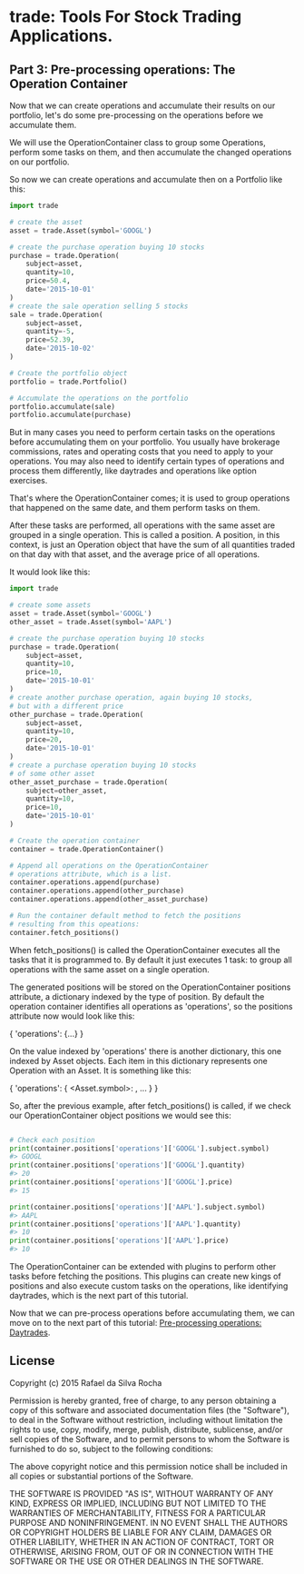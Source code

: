# trade: Tools For Stock Trading Applications.

## Part 3: Pre-processing operations: The Operation Container
Now that we can create operations and accumulate their results on our
portfolio, let's do some pre-processing on the operations before we
accumulate them.

We will use the OperationContainer class to group some Operations, perform
some tasks on them, and then accumulate the changed operations on our
portfolio.

So now we can create operations and accumulate then on a Portfolio like this:

```python
import trade

# create the asset
asset = trade.Asset(symbol='GOOGL')

# create the purchase operation buying 10 stocks
purchase = trade.Operation(
    subject=asset,
    quantity=10,
    price=50.4,
    date='2015-10-01'
)
# create the sale operation selling 5 stocks
sale = trade.Operation(
    subject=asset,
    quantity=-5,
    price=52.39,
    date='2015-10-02'
)

# Create the portfolio object
portfolio = trade.Portfolio()

# Accumulate the operations on the portfolio
portfolio.accumulate(sale)
portfolio.accumulate(purchase)
```

But in many cases you need to perform certain tasks on the operations before
accumulating them on your portfolio. You usually have brokerage commissions,
rates and operating costs that you need to apply to your operations. You may
also need to identify certain types of operations and process them differently,
like daytrades and operations like option exercises.

That's where the OperationContainer comes; it is used to group operations that
happened on the same date, and them perform tasks on them.

After these tasks are performed, all operations with the same asset are grouped
in a single operation. This is called a position. A position, in this context,
is just an Operation object that have the sum of all quantities traded on that
day with that asset, and the average price of all operations.

It would look like this:

```python
import trade

# create some assets
asset = trade.Asset(symbol='GOOGL')
other_asset = trade.Asset(symbol='AAPL')

# create the purchase operation buying 10 stocks
purchase = trade.Operation(
    subject=asset,
    quantity=10,
    price=10,
    date='2015-10-01'
)
# create another purchase operation, again buying 10 stocks,
# but with a different price
other_purchase = trade.Operation(
    subject=asset,
    quantity=10,
    price=20,
    date='2015-10-01'
)
# create a purchase operation buying 10 stocks
# of some other asset
other_asset_purchase = trade.Operation(
    subject=other_asset,
    quantity=10,
    price=10,
    date='2015-10-01'
)

# Create the operation container
container = trade.OperationContainer()

# Append all operations on the OperationContainer
# operations attribute, which is a list.
container.operations.append(purchase)
container.operations.append(other_purchase)
container.operations.append(other_asset_purchase)

# Run the container default method to fetch the positions
# resulting from this opeations:
container.fetch_positions()
```

When fetch_positions() is called the OperationContainer executes all
the tasks that it is programmed to. By default it just executes 1 task:
to group all operations with the same asset on a single operation.

The generated positions will be stored on the OperationContainer
positions attribute, a dictionary indexed by the type of position. By default
the operation container identifies all operations as 'operations', so
the positions attribute now would look like this:

{
    'operations': {...}
}

On the value indexed by 'operations' there is another dictionary, this
one indexed by Asset objects. Each item in this dictionary represents one
Operation with an Asset. It is something like this:

{
    'operations':  {
        <Asset.symbol>: <Operation>,
        ...
    }
}

So, after the previous example, after fetch_positions() is called, if we
check our OperationContainer object positions we would see this:

```python

# Check each position
print(container.positions['operations']['GOOGL'].subject.symbol)
#> GOOGL
print(container.positions['operations']['GOOGL'].quantity)
#> 20
print(container.positions['operations']['GOOGL'].price)
#> 15

print(container.positions['operations']['AAPL'].subject.symbol)
#> AAPL
print(container.positions['operations']['AAPL'].quantity)
#> 10
print(container.positions['operations']['AAPL'].price)
#> 10
```

The OperationContainer can be extended with plugins to perform other tasks
before fetching the positions. This plugins can create new kings of positions
and also execute custom tasks on the operations, like identifying daytrades,
which is the next part of this tutorial.

Now that we can pre-process operations before accumulating them, we can move
on to the next part of this tutorial:
[Pre-processing operations: Daytrades](part_4).



## License
Copyright (c) 2015 Rafael da Silva Rocha

Permission is hereby granted, free of charge, to any person obtaining a copy
of this software and associated documentation files (the "Software"), to deal
in the Software without restriction, including without limitation the rights
to use, copy, modify, merge, publish, distribute, sublicense, and/or sell
copies of the Software, and to permit persons to whom the Software is
furnished to do so, subject to the following conditions:

The above copyright notice and this permission notice shall be included in
all copies or substantial portions of the Software.

THE SOFTWARE IS PROVIDED "AS IS", WITHOUT WARRANTY OF ANY KIND, EXPRESS OR
IMPLIED, INCLUDING BUT NOT LIMITED TO THE WARRANTIES OF MERCHANTABILITY,
FITNESS FOR A PARTICULAR PURPOSE AND NONINFRINGEMENT. IN NO EVENT SHALL THE
AUTHORS OR COPYRIGHT HOLDERS BE LIABLE FOR ANY CLAIM, DAMAGES OR OTHER
LIABILITY, WHETHER IN AN ACTION OF CONTRACT, TORT OR OTHERWISE, ARISING FROM,
OUT OF OR IN CONNECTION WITH THE SOFTWARE OR THE USE OR OTHER DEALINGS IN
THE SOFTWARE.
